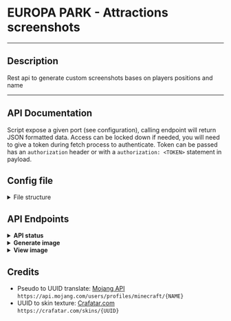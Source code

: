 # EUROPA PARK - Attractions screenshots

---
## Description
Rest api to generate custom screenshots bases on players positions and name

---
## API Documentation
Script expose a given port (see configuration), calling endpoint will return JSON formatted data.
Access can be locked down if needed, you will need to give a token during fetch process to authenticate.
Token can be passed has an `authorization` header or with a `authorization: <TOKEN>` statement in payload.

## Config file
<details>
  <summary>File structure</summary>

  ```
{
    auth: {
        enable,
        token_file
        hashing: {
            enable,
            salt
        }
    },
    files: {
        save,
        save_duration,
        save_number,
        save_weight
    },
    server: {
        port,
        fake_404
    }
}
  ```
|       Argument        |  Type   | Description                                                                                                                               |
|:---------------------:|:-------:|-------------------------------------------------------------------------------------------------------------------------------------------|
|     `auth.enable`     | boolean | `true` to activate authentication process                                                                                                 |
|   `auth.token_file`   | string  | Path to file containing auth tokens                                                                                                       |
| `auth.hashing.enable` | boolean | `true` to declare tokens as hashed, tokens must be stored as hashed                                                                       |
|  `auth.hashing.salt`  | integer | Hashing salt level                                                                                                                        |
|     `files.save`      | boolean | Specify if generated images are saved as files, else they are stored in memory. If script is restarted, images are permanently lost       |
| `files.save_duration` | integer | Specify how long are saved images in days                                                                                                 |
|  `files.save_number`  | integer | Specify how many images are stored at the same time                                                                                       |
|  `files.save_weight`  | integer | Specify maximum total weight of images in MB                                                                                              |
|     `server.port`     | integer | HTTP Server port                                                                                                                          |
|   `server.fake_404`   | boolean | On protected images, if bad token is sent, return `404 - Image not found` error instead of `403 - Bad token`. Prevent token brute-forcing |



</details>

## API Endpoints
<details><summary> <b>API status</b> </summary>
Give API state.
Auth token is not required.

**Endpoint:** `/status`

**Payload:**<br>
*Empty*

**Response:**

| Code |       JSON       | Description                                 |
|:----:|:----------------:|---------------------------------------------|
| 200  | `{state: ready}` | API is ready to receive and generate images |
</details>

<details><summary> <b>Generate image</b> </summary>
Generate image of listed players in given situation.

**Endpoint:** `/generate`

**Payload:**<br>

```
{
    protected,
    camera,
    players: [
        {
            name || uuid,
            pos
        }, ...
    ]
}
```
**Args**

|    Argument    | Req |  Type   | Description                                                                  |
|:--------------:|:---:|:-------:|------------------------------------------------------------------------------|
|  `protected`   |  ✖  | boolean | True if image token must be required to view (default: True)                 |
|    `camera`    |  ✔  | string  | Camera identifier, used to determined what source image will be used as base |
| `players.name` |  ✔  | string  | Player name, used to grab skin                                               |
| `players.uuid` |  ✔  | string  | Player UUID, used to grab skin. Must be preferred over `players.name`        |
| `players.pos`  |  ✔  | integer | Player position index                                                        |

**Response:**

| Code |              JSON              | Description                          |
|:----:|:------------------------------:|--------------------------------------|
| 200  |  `{id: <ID>, token: <TOKEN>}`  | Return generated image id with token |
| 404  | `{error: "Player not found"}`  | Unable to find player skin           |
| 404  |  `{error: "Base not found"}`   | Unable to find the base image        |
| 404  | `{error: "Overlay not found"}` | Unable to find the overlay image     |
</details>

<details><summary> <b>View image</b> </summary>
Return generated image.
Auth token is not required.

**Endpoint:** `/view`

**Payload:**<br>
GET Request: `/view?id=<ID>&token=<TOKEN>`
```
{
    id,
    token
}
```
**Args**

| Argument |  Type   | Description                                 |
|:--------:|:-------:|---------------------------------------------|
|   `id`   | integer | (Can be passed as query) Requested image id |
| `token`  | string  | (Can be passed as query) Image view token   |

**Response:**

| Code |             JSON             | Description                  |
|:----:|:----------------------------:|------------------------------|
| 200  |             `{}`             | Return generated image       |
| 403  |  `{error: "Invalid token"}`  | Given image token is invalid |
| 404  | `{error: "Image not found"}` | Unable to find image asked   |
</details>

## Credits
- Pseudo to UUID translate: [Mojang API](https://api.mojang.com)<br>`https://api.mojang.com/users/profiles/minecraft/{NAME}`
- UUID to skin texture: [Crafatar.com](https://crafatar.com/)<br>`https://crafatar.com/skins/{UUID}`
